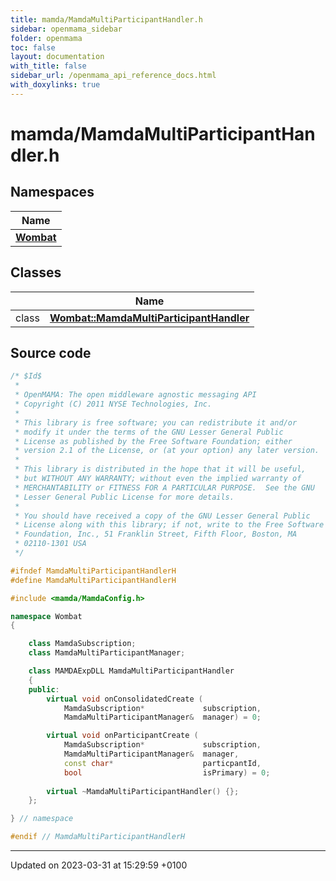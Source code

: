 ```yaml
---
title: mamda/MamdaMultiParticipantHandler.h
sidebar: openmama_sidebar
folder: openmama
toc: false
layout: documentation
with_title: false
sidebar_url: /openmama_api_reference_docs.html
with_doxylinks: true
---
```


# mamda/MamdaMultiParticipantHandler.h



## Namespaces

| Name           |
| -------------- |
| **[Wombat](namespaceWombat.html)**  |

## Classes

|                | Name           |
| -------------- | -------------- |
| class | **[Wombat::MamdaMultiParticipantHandler](classWombat_1_1MamdaMultiParticipantHandler.html)**  |




## Source code

```cpp
/* $Id$
 *
 * OpenMAMA: The open middleware agnostic messaging API
 * Copyright (C) 2011 NYSE Technologies, Inc.
 *
 * This library is free software; you can redistribute it and/or
 * modify it under the terms of the GNU Lesser General Public
 * License as published by the Free Software Foundation; either
 * version 2.1 of the License, or (at your option) any later version.
 *
 * This library is distributed in the hope that it will be useful,
 * but WITHOUT ANY WARRANTY; without even the implied warranty of
 * MERCHANTABILITY or FITNESS FOR A PARTICULAR PURPOSE.  See the GNU
 * Lesser General Public License for more details.
 *
 * You should have received a copy of the GNU Lesser General Public
 * License along with this library; if not, write to the Free Software
 * Foundation, Inc., 51 Franklin Street, Fifth Floor, Boston, MA
 * 02110-1301 USA
 */

#ifndef MamdaMultiParticipantHandlerH
#define MamdaMultiParticipantHandlerH

#include <mamda/MamdaConfig.h>

namespace Wombat
{

    class MamdaSubscription;
    class MamdaMultiParticipantManager;

    class MAMDAExpDLL MamdaMultiParticipantHandler
    {
    public:
        virtual void onConsolidatedCreate (
            MamdaSubscription*             subscription,
            MamdaMultiParticipantManager&  manager) = 0;

        virtual void onParticipantCreate (
            MamdaSubscription*             subscription,
            MamdaMultiParticipantManager&  manager,
            const char*                    particpantId,
            bool                           isPrimary) = 0;
            
        virtual ~MamdaMultiParticipantHandler() {};
    };

} // namespace

#endif // MamdaMultiParticipantHandlerH
```


-------------------------------

Updated on 2023-03-31 at 15:29:59 +0100
